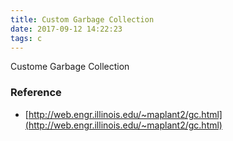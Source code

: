 ```yaml
---
title: Custom Garbage Collection
date: 2017-09-12 14:22:23
tags: c
---
```


Custome Garbage Collection

### Reference

- [http://web.engr.illinois.edu/~maplant2/gc.html](http://web.engr.illinois.edu/~maplant2/gc.html)